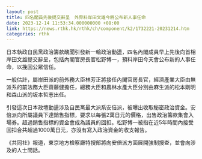 ```yaml
---
layout: post
title: 四名閣員先後提交辭呈　外界料岸田文雄今將公布新人事任命
date: 2023-12-14 11:53:34.000000000 +08:00
link: https://news.rthk.hk/rthk/ch/component/k2/1732221-20231214.htm
categories: rthk
---
```


日本執政自民黨政治籌款醜聞引發新一輪政治動盪，四名內閣成員早上先後向首相岸田文雄提交辭呈，包括內閣官房長官松野博一，預料岸田今天會公布新的人事任命，以挽回公眾信任。

一般估計，屬岸田派的前外務大臣林芳正將接任內閣官房長官，經濟產業大臣由無派系的前法務大臣齋藤健擔任，總務大臣和農林水產大臣分別由麻生派的松本剛明和森山派的坂本哲志出任。

引發這次日本政壇動盪涉及自民黨最大派系安倍派，被曝出收取秘密政治資金。安倍派向所屬議員下達銷售指標，要求以每張2萬日元的價格，出售政治籌款集會入場券。超過銷售指標的資金會成為議員的回扣。松野博一被指在近5年時間內接受回扣合共超過1000萬日元，亦沒有寫入政治資金的收支報告。

《共同社》報道，東京地方檢察廳特搜部將向安倍派方面展開強制搜查，並會向涉及的人士問話。
